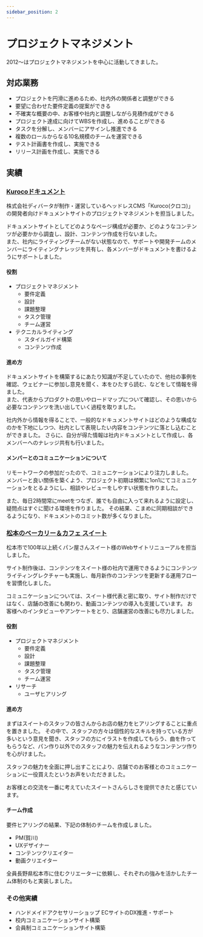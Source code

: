 ```yaml
---
sidebar_position: 2
---
```


# プロジェクトマネジメント

2012〜はプロジェクトマネジメントを中心に活動してきました。

## 対応業務

- プロジェクトを円滑に進めるため、社内外の関係者と調整ができる
- 要望に合わせた要件定義の提案ができる
- 不確実な概要の中、お客様や社内と調整しながら見積作成ができる
- プロジェクト達成に向けてWBSを作成し、進めることができる
- タスクを分解し、メンバーにアサインし推進できる
- 複数のロールからなる10名規模のチームを運営できる
- テスト計画書を作成し、実施できる
- リリース計画を作成し、実施できる

## 実績
### [Kurocoドキュメント](https://kuroco.app/ja/docs/)

株式会社ディバータが制作・運営しているヘッドレスCMS「Kuroco(クロコ)」の開発者向けドキュメントサイトのプロジェクトマネジメントを担当しました。 

ドキュメントサイトとしてどのようなページ構成が必要か、どのようなコンテンツが必要かから調査し、設計、コンテンツ作成を行ないました。  
また、社内にライティングチームがない状態なので、サポートや開発チームのメンバーにライティングナレッジを共有し、各メンバーがドキュメントを書けるようにサポートしました。

#### 役割

- プロジェクトマネジメント
    - 要件定義
    - 設計
    - 課題整理
    - タスク管理
    - チーム運営
- テクニカルライティング
    - スタイルガイド構築
    - コンテンツ作成

#### 進め方

ドキュメントサイトを構築するにあたり知識が不足していたので、他社の事例を確認、ウェビナーに参加し意見を聞く、本をひたすら読む、などをして情報を得ました。  
また、代表からプロダクトの思いやロードマップについて確認し、その思いから必要なコンテンツを洗い出していく過程を取りました。 

社内外から情報を得ることで、一般的なドキュメントサイトはどのような構成なのかを下地にしつつ、社内として表現したい内容をコンテンツに落とし込むことができました。
さらに、自分が得た情報は社内ドキュメントとして作成し、各メンバーへのナレッジ共有も行いました。

#### メンバーとのコミュニケーションについて

リモートワークの参加だったので、コミュニケーションにより注力しました。
メンバーと良い關係を築くよう、プロジェクト初期は頻繁に1on1にてコミュニケーションをとるようにし、相談やレビューをしやすい状態を作りました。 

また、毎日2時間常にmeetをつなぎ、誰でも自由に入って来れるように設定し、疑問点はすぐに聞ける環境を作りました。 その結果、こまめに同期相談ができるようになり、ドキュメントのコミット数が多くなりました。


### [松本のベーカリー＆カフェ スイート](https://www.sweet-bakery.co.jp/)

松本市で100年以上続くパン屋さんスイート様のWebサイトリニューアルを担当しました。

サイト制作後は、コンテンツをスイート様の社内で運用できるようにコンテンツライティングレクチャーも実施し、毎月新作のコンテンツを更新する運用フローを習慣化しました。

コミュニケーションについては、スイート様代表と密に取り、サイト制作だけではなく、店舗の改善にも関わり、動画コンテンツの導入も支援しています。
お客様へのインタビューやアンケートをとり、店舗運営の改善にも尽力しました。

#### 役割

- プロジェクトマネジメント
    - 要件定義
    - 設計
    - 課題整理
    - タスク管理
    - チーム運営
- リサーチ
    - ユーザヒアリング

#### 進め方
まずはスイートのスタッフの皆さんからお店の魅力をヒアリングすることに重点を置きました。
その中で、スタッフの方々は個性的なスキルを持っている方が多いという意見を聞き、スタッフの方にイラストを作成してもらう、曲を作ってもらうなど、パン作り以外でのスタッフの魅力を伝えれるようなコンテンツ作りを心がけました。

スタッフの魅力を全面に押し出すことにより、店舗でのお客様とのコミュニケーションに一役買えたというお声をいただきました。

お客様との交流を一番に考えていたスイートさんらしさを提供できたと感じています。

#### チーム作成
要件ヒアリングの結果、下記の体制のチームを作成しました。

- PM(賀川)
- UXデザイナー
- コンテンツクリエイター
- 動画クリエイター

全員長野県松本市に住むクリエーターに依頼し、それぞれの強みを活かしたチーム体制のもと実装しました。

### その他実績
- ハンドメイドアクセサリーショップ ECサイトのDX推進・サポート
- 校内コミュニケーションサイト構築
- 会員制コミュニケーションサイト構築